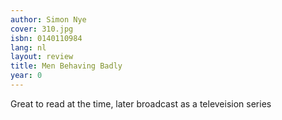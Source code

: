 ```yaml
---
author: Simon Nye
cover: 310.jpg
isbn: 0140110984
lang: nl
layout: review
title: Men Behaving Badly
year: 0
---
```


Great to read at the time, later broadcast as a televeision series
